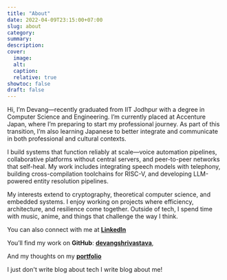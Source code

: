 ```yaml
---
title: "About"
date: 2022-04-09T23:15:00+07:00
slug: about
category:
summary:
description: 
cover:
  image:
  alt:
  caption: 
  relative: true
showtoc: false
draft: false
---
```


<!-- In my daytime, I work as a Developer Advocate at a US Tech company. 

At night, I'm a content creator developing tutorials in data science for the following platforms:
- 📺 **YouTube**: [**Data Professor**](https://youtube.com/dataprofessor/), [**Coding Professor**](https://youtube.com/codingprofessor/)
- 📝 [**Medium Blogs**](https://data-professor.medium.com/).
- 💻 [**GitHub**](https://github.com/dataprofessor/)

In my previous role, I was an Associate Professor of Bioinformatics carrying out research in computational drug discovery:
- [**Google Scholar**](https://scholar.google.com/citations?user=df-l7zQAAAAJ&hl=en)
- [**ORCID**](https://orcid.org/0000-0003-1040-663X)
- [**SCOPUS**](https://www.scopus.com/authid/detail.uri?authorId=12039071300)
- [**ResearchGate**](https://www.researchgate.net/profile/Chanin-Nantasenamat-2)
- **GitHub**: [**chaninn**](https://github.com/chaninn/), [**chaninlab**](https://github.com/chaninlab/)

You can also connect with me at the following social platforms:
- [**Twitter**](https://twitter.com/thedataprof)
- [**LinkedIn**](https://www.linkedin.com/in/chanin-nantasenamat/) -->

Hi, I’m Devang—recently graduated from IIT Jodhpur with a degree in Computer Science and Engineering. I’m currently placed at Accenture Japan, where I’m preparing to start my professional journey. As part of this transition, I’m also learning Japanese to better integrate and communicate in both professional and cultural contexts.

I build systems that function reliably at scale—voice automation pipelines, collaborative platforms without central servers, and peer-to-peer networks that self-heal. My work includes integrating speech models with telephony, building cross-compilation toolchains for RISC-V, and developing LLM-powered entity resolution pipelines.

My interests extend to cryptography, theoretical computer science, and embedded systems. I enjoy working on projects where efficiency, architecture, and resilience come together. Outside of tech, I spend time with music, anime, and things that challenge the way I think.

You can also connect with me at [**LinkedIn**](https://www.linkedin.com/in/)

You’ll find my work on **GitHub**: [**devangshrivastava**](https://github.com/devangshrivastava), 

And my thoughts on my [**portfolio**](https://devangshrivastava.github.io/portfolio/)

I just don't write blog about tech I write blog about me!